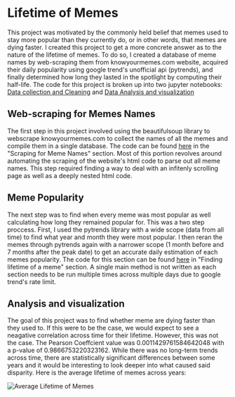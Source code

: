 # **Lifetime of Memes**
This project was motivated by the commonly held belief that memes used to stay more popular than they currently do, or in other words, that memes are dying faster. I created this project to get a more concrete answer as to the nature of the lifetime of memes. To do so, I created a database of meme names by web-scraping them from knowyourmemes.com website, acquired their daily popularity using google trend's unofficial api (pytrends), and finally determined how long they lasted in the spotlight by computing their half-life. The code for this project is broken up into two jupyter notebooks: [Data collection and Cleaning](https://github.com/tpgkevin/memes/blob/main/Memes_Data_Collection_and_Cleaning.ipynb) and [Data Analysis and visualization](https://github.com/tpgkevin/memes/blob/main/Memes_Data_Analysis.ipynb)
## Web-scraping for Memes Names
The first step in this project involved using the beautifulsoup library to webscrape knowyourmemes.com to collect the names of all the memes and compile them in a single database. The code can be found [here](https://github.com/tpgkevin/memes/blob/main/Memes_Data_Collection_and_Cleaning.ipynb) in the "Scraping for Meme Names" section. Most of this portion revolves around automating the scraping of the website's html code to parse out all meme names. This step required finding a way to deal with an infitenly scrolling page as well as a deeply nested html code.
## Meme Popularity
The next step was to find when every meme was most popular as well calculating how long they remained popular for. This was a two step proccess. First, I used the pytrends library with a wide scope (data from all time) to find what year and month they were most popular. I then reran the memes through pytrends again with a narrower scope (1 month before and 7 months after the peak date) to get an accurate daily estimation of each memes popularity. The code for this section can be found [here](https://github.com/tpgkevin/memes/blob/main/Memes_Data_Collection_and_Cleaning.ipynb) in "Finding lifetime of a meme" section. A single main method is not written as each section needs to be run multiple times across multiple days due to google trend's rate limit.
## Analysis and visualization
The goal of this project was to find whether meme are dying faster than they used to. If this were to be the case, we would expect to see a neagative correlation across time for their lifetime. However, this was not the case. The Pearson Coeffcient value was 0.0011429761584642048 with a p-value of 0.9866753220323162. While there was no long-term trends across time, there are statistically significant differences between some years and it would be interesting to look deeper into what caused said disparity. Here is the average lifetime of memes across years:

![Average Lifetime of Memes](https://user-images.githubusercontent.com/35672096/142668040-ef71cb5e-f061-4c9d-9efa-1448a7846bc0.png)


